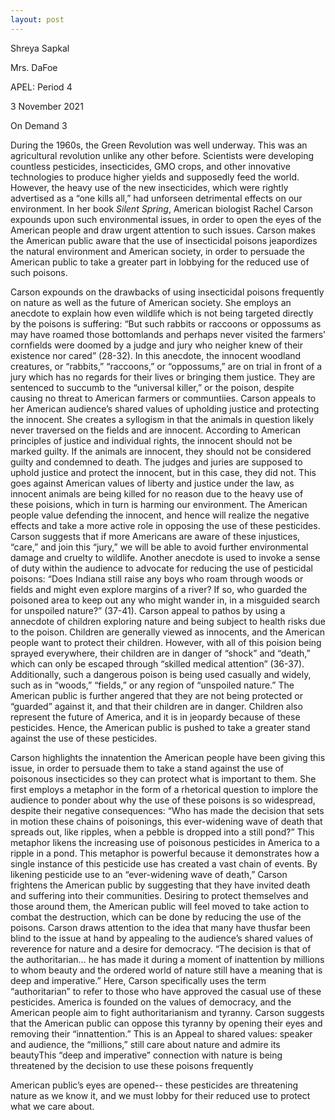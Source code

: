 ```yaml
---
layout: post
---
```

Shreya Sapkal

Mrs. DaFoe

APEL: Period 4

3 November 2021

On Demand 3

During the 1960s, the Green Revolution was well underway. This was an agricultural revolution unlike any other before. Scientists were developing countless pesticides, insecticides, GMO crops, and other innovative technologies to produce higher yields and supposedly feed the world. However, the heavy use of the new insecticides, which were rightly advertised as a “one kills all,” had unforseen detrimental effects on our environment. In her book *Silent Spring*, American biologist Rachel Carson expounds upon such environmental issues, in order to open the eyes of the American people and draw urgent attention to such issues. Carson makes the American public aware that the use of insecticidal poisons jeapordizes the natural environment and American society, in order to persuade the American public to take a greater part in lobbying for the reduced use of such poisons.

Carson expounds on the drawbacks of using insecticidal poisons frequently on nature as well as the future of American society. She employs an anecdote to explain how even wildlife which is not being targeted directly by the poisons is suffering: “But such rabbits or raccoons or oppossums as may have roamed those bottomlands and perhaps never visited the farmers’ cornfields were doomed by a judge and jury who neigher knew of their existence nor cared” (28-32). In this anecdote, the innocent woodland creatures, or “rabbits,” “raccoons,” or “oppossums,” are on trial in front of a jury which has no regards for their lives or bringing them justice. They are sentenced to succumb to the “universal killer,” or the poison, despite causing no threat to American farmers or communtiies. Carson appeals to her American audience’s shared values of upholding justice and protecting the innocent. She creates a syllogism in that the animals in question likely never traversed on the fields and are innocent. According to American principles of justice and individual rights, the innocent should not be marked guilty. If the animals are innocent, they should not be considered guilty and condemned to death. The judges and juries are supposed to uphold justice and protect the innocent, but in this case, they did not. This goes against American values of liberty and justice under the law, as innocent animals are being killed for no reason due to the heavy use of these poisions, which in turn is harming our environment. The American people value defending the innocent, and hence will realize the negative effects and take a more active role in opposing the use of these pesticides. Carson suggests that if more Americans are aware of these injustices, “care,” and join this “jury,” we will be able to avoid further environmental damage and cruelty to wildlife. Another anecdote is used to invoke a sense of duty within the audience to advocate for reducing the use of pesticidal poisons: “Does Indiana still raise any boys who roam through woods or fields and might even explore margins of a river? If so, who guarded the poisoned area to keep out any who might wander in, in a misguided search for unspoiled nature?” (37-41). Carson appeal to pathos by using a annecdote of children exploring nature and being subject to health risks due to the poison. Children are generally viewed as innocents, and the American people want to protect their children. However, with all of this poision being sprayed everywhere, their children are in danger of “shock” and “death,” which can only be escaped through “skilled medical attention” (36-37). Additionally, such a dangerous poison is being used casually and widely, such as in “woods,” “fields,” or any region of “unspoiled nature.” The American public is further angered that they are not being protected or “guarded” against it, and that their children are in danger. Children also represent the future of America, and it is in jeopardy because of these pesticides. Hence, the American public is pushed to take a greater stand against the use of these pesticides.

Carson highlights the innatention the American people have been giving this issue, in order to persuade them to take a stand against the use of poisonous insecticides so they can protect what is important to them. She first employs a metaphor in the form of a rhetorical question to implore the audience to ponder about why the use of these poisons is so widespread, despite their negative consequences: “Who has made the decision that sets in motion these chains of poisonings, this ever-widening wave of death that spreads out, like ripples, when a pebble is dropped into a still pond?” This metaphor likens the increasing use of poisonous pesticides in America to a ripple in a pond. This metaphor is powerful because it demonstrates how a single instance of this pesticide use has created a vast chain of events. By likening pesticide use to an “ever-widening wave of death,” Carson frightens the American public by suggesting that they have invited death and suffering into their communities. Desiring to protect themselves and those around them, the American public will feel moved to take action to combat the destruction, which can be done by reducing the use of the poisons. Carson draws attention to the idea that many have thusfar been blind to the issue at hand by appealing to the audience’s shared values of reverence for nature and a desire for democracy. “The decision is that of the authoritarian... he has made it during a moment of inattention by millions to whom beauty and the ordered world of nature still have a meaning that is deep and imperative.” Here, Carson specifically uses the term “authoritarian” to refer to those who have approved the casual use of these pesticides. America is founded on the values of democracy, and the American people aim to fight authoritarianism and tyranny. Carson suggests that the American public can oppose this tyranny by opening their eyes and removing their “innattention.” This is an Appeal to shared values: speaker and audience, the “millions,” still care about nature and admire its beautyThis “deep and imperative” connection with nature is being threatened by the decision to use these poisons frequently

American public’s eyes are opened-- these pesticides are threatening nature as we know it, and we must lobby for their reduced use to protect what we care about.
